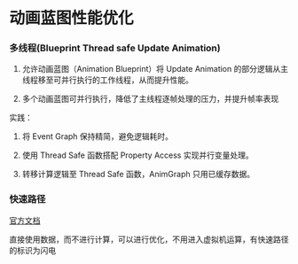 # 动画蓝图性能优化


### 多线程(Blueprint Thread safe Update Animation)

1. 允许动画蓝图（Animation Blueprint）将 Update Animation 的部分逻辑从主线程移至可并行执行的工作线程，从而提升性能。

2. 多个动画蓝图可并行执行，降低了主线程逐帧处理的压力，并提升帧率表现

实践：
1. 将 Event Graph 保持精简，避免逻辑耗时。

2. 使用 Thread Safe 函数搭配 Property Access 实现并行变量处理。

3. 转移计算逻辑至 Thread Safe 函数，AnimGraph 只用已缓存数据。

### 快速路径

[官方文档](https://dev.epicgames.com/documentation/zh-cn/unreal-engine/animation-optimization-in-unreal-engine#%E5%8A%A8%E7%94%BB%E5%BF%AB%E9%80%9F%E8%B7%AF%E5%BE%84)


直接使用数据，而不进行计算，可以进行优化，不用进入虚拟机运算，有快速路径的标识为闪电
